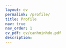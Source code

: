 ```yaml
---
layout: cv
permalink: /profile/
title: Profile
nav: true
nav_order: 1
cv_pdf: cv/canhminhdo.pdf
description:
---
```

